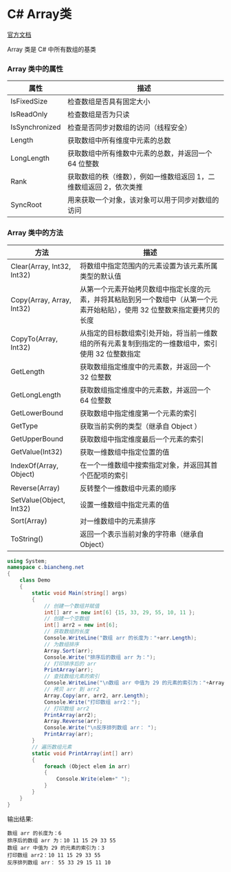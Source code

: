 # C# Array类

[官方文档](https://docs.microsoft.com/zh-cn/dotnet/api/system.array?view=netcore-3.1#properties)

Array 类是 C# 中所有数组的基类

### Array 类中的属性

| 属性           | 描述                                                         |
| -------------- | ------------------------------------------------------------ |
| IsFixedSize    | 检查数组是否具有固定大小                                     |
| IsReadOnly     | 检查数组是否为只读                                           |
| IsSynchronized | 检查是否同步对数组的访问（线程安全）                         |
| Length         | 获取数组中所有维度中元素的总数                               |
| LongLength     | 获取数组中所有维数中元素的总数，并返回一个 64 位整数         |
| Rank           | 获取数组的秩（维数），例如一维数组返回 1，二维数组返回 2，依次类推 |
| SyncRoot       | 用来获取一个对象，该对象可以用于同步对数组的访问             |

### Array 类中的方法

| 方法                       | 描述                                                         |
| -------------------------- | ------------------------------------------------------------ |
| Clear(Array, Int32, Int32) | 将数组中指定范围内的元素设置为该元素所属类型的默认值         |
| Copy(Array, Array, Int32)  | 从第一个元素开始拷贝数组中指定长度的元素，并将其粘贴到另一个数组中（从第一个元素开始粘贴），使用 32 位整数来指定要拷贝的长度 |
| CopyTo(Array, Int32)       | 从指定的目标数组索引处开始，将当前一维数组的所有元素复制到指定的一维数组中，索引使用 32 位整数指定 |
| GetLength                  | 获取数组指定维度中的元素数，并返回一个 32 位整数             |
| GetLongLength              | 获取数组指定维度中的元素数，并返回一个 64 位整数             |
| GetLowerBound              | 获取数组中指定维度第一个元素的索引                           |
| GetType                    | 获取当前实例的类型（继承自 Object ）                         |
| GetUpperBound              | 获取数组中指定维度最后一个元素的索引                         |
| GetValue(Int32)            | 获取一维数组中指定位置的值                                   |
| IndexOf(Array, Object)     | 在一个一维数组中搜索指定对象，并返回其首个匹配项的索引       |
| Reverse(Array)             | 反转整个一维数组中元素的顺序                                 |
| SetValue(Object, Int32)    | 设置一维数组中指定元素的值                                   |
| Sort(Array)                | 对一维数组中的元素排序                                       |
| ToString()                 | 返回一个表示当前对象的字符串（继承自 Object）                |



```C#
using System;
namespace c.biancheng.net
{
    class Demo
    {
        static void Main(string[] args) 
        { 
            // 创建一个数组并赋值 
            int[] arr = new int[6] {15, 33, 29, 55, 10, 11 }; 
            // 创建一个空数组
            int[] arr2 = new int[6]; 
            // 获取数组的长度
            Console.WriteLine("数组 arr 的长度为："+arr.Length); 
            // 为数组排序
            Array.Sort(arr); 
            Console.Write("排序后的数组 arr 为："); 
            // 打印排序后的 arr
            PrintArray(arr); 
            // 查找数组元素的索引
            Console.WriteLine("\n数组 arr 中值为 29 的元素的索引为："+Array.IndexOf(arr,29)); 
            // 拷贝 arr 到 arr2 
            Array.Copy(arr, arr2, arr.Length); 
            Console.Write("打印数组 arr2："); 
            // 打印数组 arr2 
            PrintArray(arr2); 
            Array.Reverse(arr); 
            Console.Write("\n反序排列数组 arr： "); 
            PrintArray(arr); 
        } 
        // 遍历数组元素
        static void PrintArray(int[] arr) 
        { 
            foreach (Object elem in arr) 
            { 
                Console.Write(elem+" "); 
            } 
        } 
    }
}
```

输出结果:

```
数组 arr 的长度为：6
排序后的数组 arr 为：10 11 15 29 33 55
数组 arr 中值为 29 的元素的索引为：3
打印数组 arr2：10 11 15 29 33 55
反序排列数组 arr： 55 33 29 15 11 10
```

